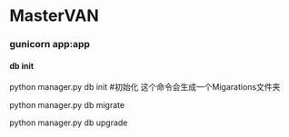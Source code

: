 # MasterVAN

### gunicorn app:app

#### db init

python manager.py db init  #初始化 这个命令会生成一个Migarations文件夹

python manager.py db migrate 

python manager.py db upgrade 